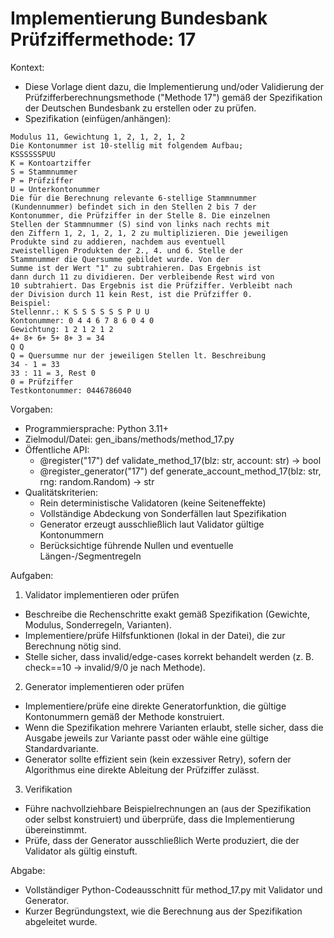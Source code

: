 # Implementierung Bundesbank Prüfziffermethode: 17

Kontext:
- Diese Vorlage dient dazu, die Implementierung und/oder Validierung der Prüfzifferberechnungsmethode ("Methode 17") gemäß der Spezifikation der Deutschen Bundesbank zu erstellen oder zu prüfen.
- Spezifikation (einfügen/anhängen):

```Text
Modulus 11, Gewichtung 1, 2, 1, 2, 1, 2
Die Kontonummer ist 10-stellig mit folgendem Aufbau;
KSSSSSSPUU
K = Kontoartziffer
S = Stammnummer
P = Prüfziffer
U = Unterkontonummer
Die für die Berechnung relevante 6-stellige Stammnummer
(Kundennummer) befindet sich in den Stellen 2 bis 7 der
Kontonummer, die Prüfziffer in der Stelle 8. Die einzelnen
Stellen der Stammnummer (S) sind von links nach rechts mit
den Ziffern 1, 2, 1, 2, 1, 2 zu multiplizieren. Die jeweiligen
Produkte sind zu addieren, nachdem aus eventuell
zweistelligen Produkten der 2., 4. und 6. Stelle der
Stammnummer die Quersumme gebildet wurde. Von der
Summe ist der Wert "1" zu subtrahieren. Das Ergebnis ist
dann durch 11 zu dividieren. Der verbleibende Rest wird von
10 subtrahiert. Das Ergebnis ist die Prüfziffer. Verbleibt nach
der Division durch 11 kein Rest, ist die Prüfziffer 0.
Beispiel:
Stellennr.: K S S S S S S P U U
Kontonummer: 0 4 4 6 7 8 6 0 4 0
Gewichtung: 1 2 1 2 1 2
4+ 8+ 6+ 5+ 8+ 3 = 34
Q Q
Q = Quersumme nur der jeweiligen Stellen lt. Beschreibung
34 - 1 = 33
33 : 11 = 3, Rest 0
0 = Prüfziffer
Testkontonummer: 0446786040
```

Vorgaben:
- Programmiersprache: Python 3.11+
- Zielmodul/Datei: gen_ibans/methods/method_17.py
- Öffentliche API:
  - @register("17") def validate_method_17(blz: str, account: str) -> bool
  - @register_generator("17") def generate_account_method_17(blz: str, rng: random.Random) -> str
- Qualitätskriterien:
  - Rein deterministische Validatoren (keine Seiteneffekte)
  - Vollständige Abdeckung von Sonderfällen laut Spezifikation
  - Generator erzeugt ausschließlich laut Validator gültige Kontonummern
  - Berücksichtige führende Nullen und eventuelle Längen-/Segmentregeln

Aufgaben:
1) Validator implementieren oder prüfen
- Beschreibe die Rechenschritte exakt gemäß Spezifikation (Gewichte, Modulus, Sonderregeln, Varianten).
- Implementiere/prüfe Hilfsfunktionen (lokal in der Datei), die zur Berechnung nötig sind.
- Stelle sicher, dass invalid/edge-cases korrekt behandelt werden (z. B. check==10 -> invalid/9/0 je nach Methode).

2) Generator implementieren oder prüfen
- Implementiere/prüfe eine direkte Generatorfunktion, die gültige Kontonummern gemäß der Methode konstruiert.
- Wenn die Spezifikation mehrere Varianten erlaubt, stelle sicher, dass die Ausgabe jeweils zur Variante passt oder wähle eine gültige Standardvariante.
- Generator sollte effizient sein (kein exzessiver Retry), sofern der Algorithmus eine direkte Ableitung der Prüfziffer zulässt.

3) Verifikation
- Führe nachvollziehbare Beispielrechnungen an (aus der Spezifikation oder selbst konstruiert) und überprüfe, dass die Implementierung übereinstimmt.
- Prüfe, dass der Generator ausschließlich Werte produziert, die der Validator als gültig einstuft.

Abgabe:
- Vollständiger Python-Codeausschnitt für method_17.py mit Validator und Generator.
- Kurzer Begründungstext, wie die Berechnung aus der Spezifikation abgeleitet wurde.